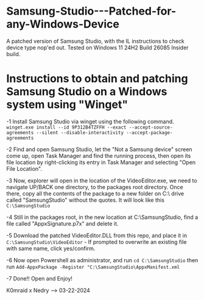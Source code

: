 # Samsung-Studio---Patched-for-any-Windows-Device
A patched version of Samsung Studio, with the IL instructions to check device type nop'ed out. Tested on Windows 11 24H2 Build 26085 Insider build.

# Instructions to obtain and patching Samsung Studio on a Windows system using "Winget"

-1 Install Samsung Studio via winget using the following command.
```winget.exe install --id 9P312B4TZFFH --exact --accept-source-agreements --silent --disable-interactivity --accept-package-agreements```

-2 Find and open Samsung Studio, let the "Not a Samsung device" screen come up, open Task Manager and find the running process, then open its file location by right-clicking its entry in Task Manager and selecting "Open File Location".

-3 Now, explorer will open in the location of the VideoEditor.exe, we need to navigate UP/BACK one directory, to the packages root directory. Once there, copy all the contents of the package to a new folder on C:\ drive called "SamsungStudio" without the quotes. It will look like this ``` C:\SamsungStudio ```

-4 Still in the packages root, in the new location at C:\SamsungStudio, find a file called "AppxSignature.p7x" and delete it. 

-5 Download the patched VideoEditor.DLL from this repo, and place it in ```C:\SamsungStudio\VideoEditor``` - If prompted to overwrite an existing file with same name, click yes/confirm.

-6 Now open Powershell as administrator, and run ```cd C:\SamsungStudio``` then run ```Add-AppxPackage -Register "C:\SamsungStudio\AppxManifest.xml```

-7 Done!! Open and Enjoy! 

K0mraid x Nedry --> 03-22-2024
